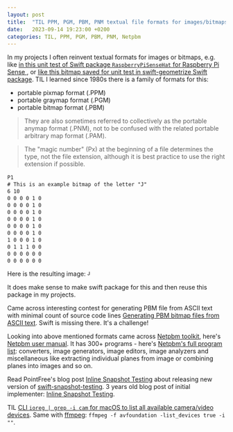 ```yaml
---
layout: post
title:  "TIL PPM, PGM, PBM, PNM textual file formats for images/bitmaps"
date:   2023-09-14 19:23:00 +0200
categories: TIL, PPM, PGM, PBM, PNM, Netpbm
---
```

In my projects I often reinvent textual formats for images or bitmaps, e.g. like [in this unit test of Swift package `RaspberryPiSenseHat` for Raspberry Pi Sense ](https://github.com/valeriyvan/RaspberryPiSenseHat/blob/f9c93a609e0d53e5a6af5da67574d18269d68f2a/Tests/SenseHatTests/SenseHatTests.swift#L467)
[](https://en.wikipedia.org/wiki/Netpbm), or [like this bitmap saved for unit test in swift-geometrize Swift package](https://github.com/valeriyvan/swift-geometrize/blob/c8d85b8aeaf98820167a91038a38437813cc92b6/Tests/geometrizeTests/Resources/defaultEnergyFunction%20target%20bitmap.txt). TIL I learned since 1980s there is a family of formats for this:

* portable pixmap format (.PPM)
* portable graymap format (.PGM)
* portable bitmap format (.PBM)

> They are also sometimes referred to collectively as the portable anymap format (.PNM), not to be confused with the related portable arbitrary map format (.PAM). 

> The "magic number" (Px) at the beginning of a file determines the type, not the file extension, although it is best practice to use the right extension if possible.

```
P1
# This is an example bitmap of the letter "J"
6 10
0 0 0 0 1 0
0 0 0 0 1 0
0 0 0 0 1 0
0 0 0 0 1 0
0 0 0 0 1 0
0 0 0 0 1 0
1 0 0 0 1 0
0 1 1 1 0 0
0 0 0 0 0 0
0 0 0 0 0 0
```

Here is the resulting image:
![Example of ASCII-art turned into a bitmap](/assets/images/Example_of_ASCII-art_turned_into_a_bitmap.pbm.png "Example of ASCII-art turned into a bitmap")

It does make sense to make swift package for this and then reuse this package in my projects.

Came across interesting contest for generating PBM file from ASCII text with minimal count of source code lines [Generating PBM bitmap files from ASCII text](https://codegolf.stackexchange.com/questions/4638/generating-pbm-bitmap-files-from-ascii-text). Swift is missing there. It's a challenge!

Looking into above mentioned formats came across [Netpbm toolkit](https://netpbm.sourceforge.net), here's [Netpbm user manual](https://netpbm.sourceforge.net/doc/). It has 300+ programs - here's [Netpbm's full program list](https://netpbm.sourceforge.net/doc/directory.html): converters, image generators, image editors, image analyzers and miscellaneous like extracting individual planes from image or combining planes into images and so on.

Read PointFree's blog post [Inline Snapshot Testing](https://www.pointfree.co/blog/posts/113-inline-snapshot-testing) about releasing new version of [swift-snapshot-testing](https://github.com/pointfreeco/swift-snapshot-testing). 3 years old blog post of initial implementer: [Inline Snapshot Testing](https://medium.com/@rjchatfield/inline-snapshot-testing-e5e237fc47f3).

TIL [CLI `ioreg | grep -i cam` for macOS to list all available camera/video devices](https://apple.stackexchange.com/a/401156). Same with [ffmpeg](https://trac.ffmpeg.org/wiki/Capture/Webcam#OSX): `ffmpeg -f avfoundation -list_devices true -i ""`.

